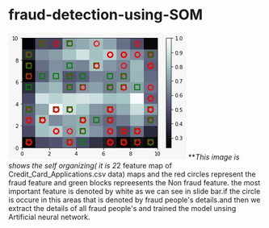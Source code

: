# fraud-detection-using-SOM
![](/SOM.jpeg)
***This image is shows the self organizing( it is 2*2 feature map of Credit_Card_Applications.csv data) maps and the red circles represent the fraud feature and green blocks repreesents the Non fraud feature. the most important feature is denoted by white as we can see in slide bar.if the circle is occure in this areas that is denoted by fraud people's details.and then we extract the details of all fraud people's and trained the model unsing Artificial neural network.

